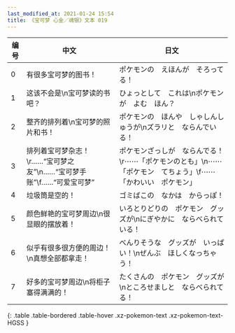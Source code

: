 ```yaml
---
last_modified_at: 2021-01-24 15:54
title: 《宝可梦 心金／魂银》文本 019
---
```

| 编号 | 中文 | 日文 |
| ---- | ---- | ---- |
| 0 | 有很多宝可梦的图书！ | ポケモンの　えほんが　そろってる！ |
| 1 | 这该不会是\n宝可梦读的书吧？ | ひょっとして　これは\nポケモンが　よむ　ほん？ |
| 2 | 整齐的排列着\n宝可梦的照片和书！ | ポケモンの　ほんや　しゃしんしゅうが\nズラリと　ならんでいる！ |
| 3 | 排列着宝可梦杂志！\r……“宝可梦之友”\n……“宝可梦手账”\f……“可爱宝可梦” | ポケモンざっしが　ならんでる！\r⋯⋯「ポケモンのとも」\n⋯⋯「ポケモン　てちょう」\f⋯⋯「かわいい　ポケモン」 |
| 4 | 垃圾筒是空的！ | ゴミばこの　なかは　からっぽ！ |
| 5 | 颜色鲜艳的宝可梦周边\n很显眼的摆放着！ | いろとりどりの　ポケモン　グッズが\nにぎやかに　ならべられている！ |
| 6 | 似乎有很多很方便的周边！\n真想全部都拿走！ | べんりそうな　グッズが　いっぱい！\nぜんぶ　ほしくなっちゃう！ |
| 7 | 好多的宝可梦周边\n将柜子塞得满满的！ | たくさんの　ポケモン　グッズが\nところせましと　ならべられてる！ |
{: .table .table-bordered .table-hover .xz-pokemon-text .xz-pokemon-text-HGSS }